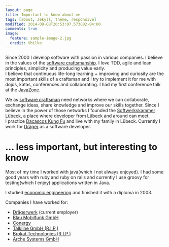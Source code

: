 ```yaml
---
layout: page
title: Important to know about me
tags: [about, Jekyll, theme, responsive]
modified: 2014-08-08T20:53:07.573882-04:00
comments: true
image:
  feature: sample-image-2.jpg
  credit: thilko
---
```

Since 2000 I develop software with passion in various companies. I believe in the values of the [software craftsmanship][5]. I love TDD, agile and lean principles, simplicity and producing     value early.    
I believe that continuous life-long learning + improving and curiosity are the most important skills of a craftsman and I try to implement it for me with dojos, katas, conferences and collaborating. I had my first conference talk at the [JavaZone][1].  

We as [software craftsman][3] need networks where we can collaborate, exchange ideas, share knowledge and improve our skills together. Since I believe in the power of those networks I founded the [Softwerkskammer Lübeck][2], a place where developer from Lübeck and around can meet.  
I practice [Dacascos Kung Fu][7] and live with my family in Lübeck. Currently I work for [Dräger][6] as a software developer.

# ... less important, but interesting to know

Most of my time I worked with java(which I not always enjoyed). I had some good years with ruby and ruby on rails and currently I use groovy for testing(which I enjoy) applications written in Java.

I studied [economic engineering][4] and finished it with a diploma in 2003.

Companies I have worked for:

* [Drägerwerk][12] (current employer)
* [Blau Mobilfunk GmbH][11]
* [Conergy][10]
* [Talkline GmbH (R.I.P.)][9]
* [Brokat Technologies (R.I.P.)][8]
* [Arche Systems GmbH][13]

[1]: https://vimeo.com/105758344
[2]: https://www.softwerkskammer.org/groups/luebeck
[3]: http://manifesto.softwarecraftsmanship.org/
[4]: http://www.jade-hs.de/
[5]: http://en.wikipedia.org/wiki/Software_craftsmanship
[6]: http://www.draeger.com/sites/enus_us/Pages/default.aspx
[7]: http://www.sifumichael.de/
[8]: https://en.wikipedia.org/wiki/Brokat
[9]: https://en.wikipedia.org/wiki/Debitel
[10]: http://www.conergy.de/
[11]: https://www.blau.de/
[12]: http://www.draeger.com/
[13]: http://www.arche-systeme.de/
